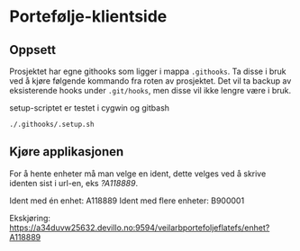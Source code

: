 # Portefølje-klientside

## Oppsett

Prosjektet har egne githooks som ligger i mappa `.githooks`.
Ta disse i bruk ved å kjøre følgende kommando fra roten av prosjektet.
Det vil ta backup av eksisterende hooks under `.git/hooks`, men disse vil ikke lengre være i bruk.

setup-scriptet er testet i cygwin og gitbash

```
./.githooks/.setup.sh
```

## Kjøre applikasjonen

For å hente enheter må man velge en ident, dette velges ved å skrive identen sist i url-en, eks *?A118889*. 

Ident med én enhet: A118889
Ident med flere enheter: B900001

Ekskjøring: https://a34duvw25632.devillo.no:9594/veilarbportefoljeflatefs/enhet?A118889